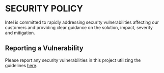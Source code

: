 # SECURITY POLICY

Intel is committed to rapidly addressing security vulnerabilities affecting our
customers and providing clear guidance on the solution, impact, severity and
mitigation.

## Reporting a Vulnerability

Please report any security vulnerabilities in this project utilizing the
guidelines
[here](https://www.intel.com/content/www/us/en/security-center/vulnerability-handling-guidelines.html).
